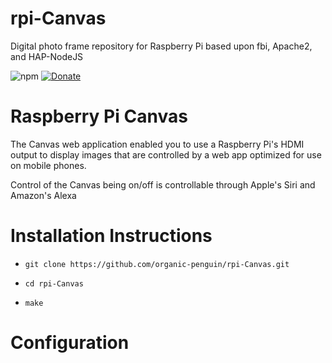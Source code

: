 # rpi-Canvas
Digital photo frame repository for Raspberry Pi based upon fbi, Apache2, and HAP-NodeJS

![npm](https://img.shields.io/badge/npm-v8.2.1-brightgreen)
[![Donate](https://img.shields.io/badge/donate-paypal-yellowgreen.svg)](https://www.paypal.com/paypalme2/usafbeaty?locale.x=en_US)

# Raspberry Pi Canvas 

The Canvas web application enabled you to use a Raspberry Pi's HDMI output to display images that are controlled by a web app optimized for use on mobile phones.

Control of the Canvas being on/off is controllable through Apple's Siri and Amazon's Alexa

# Installation Instructions

* `git clone https://github.com/organic-penguin/rpi-Canvas.git`

* `cd rpi-Canvas`

* `make`


# Configuration


